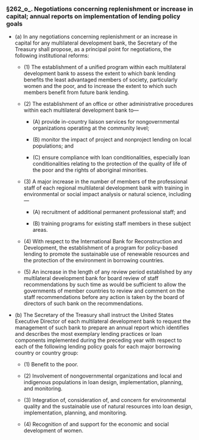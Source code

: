 ### §262_o_. Negotiations concerning replenishment or increase in capital; annual reports on implementation of lending policy goals
* (a) In any negotiations concerning replenishment or an increase in capital for any multilateral development bank, the Secretary of the Treasury shall propose, as a principal point for negotiations, the following institutional reforms:

  * (1) The establishment of a unified program within each multilateral development bank to assess the extent to which bank lending benefits the least advantaged members of society, particularly women and the poor, and to increase the extent to which such members benefit from future bank lending.

  * (2) The establishment of an office or other administrative procedures within each multilateral development bank to—

    * (A) provide in-country liaison services for nongovernmental organizations operating at the community level;

    * (B) monitor the impact of project and nonproject lending on local populations; and

    * (C) ensure compliance with loan conditionalities, especially loan conditionalities relating to the protection of the quality of life of the poor and the rights of aboriginal minorities.


  * (3) A major increase in the number of members of the professional staff of each regional multilateral development bank with training in environmental or social impact analysis or natural science, including—

    * (A) recruitment of additional permanent professional staff; and

    * (B) training programs for existing staff members in these subject areas.


  * (4) With respect to the International Bank for Reconstruction and Development, the establishment of a program for policy-based lending to promote the sustainable use of renewable resources and the protection of the environment in borrowing countries.

  * (5) An increase in the length of any review period established by any multilateral development bank for board review of staff recommendations by such time as would be sufficient to allow the governments of member countries to review and comment on the staff recommendations before any action is taken by the board of directors of such bank on the recommendations.


* (b) The Secretary of the Treasury shall instruct the United States Executive Director of each multilateral development bank to request the management of such bank to prepare an annual report which identifies and describes the most exemplary lending practices or loan components implemented during the preceding year with respect to each of the following lending policy goals for each major borrowing country or country group:

  * (1) Benefit to the poor.

  * (2) Involvement of nongovernmental organizations and local and indigenous populations in loan design, implementation, planning, and monitoring.

  * (3) Integration of, consideration of, and concern for environmental quality and the sustainable use of natural resources into loan design, implementation, planning, and monitoring.

  * (4) Recognition of and support for the economic and social development of women.